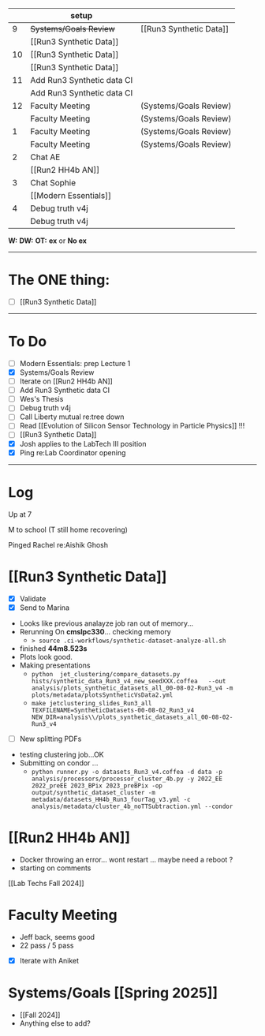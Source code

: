 
|     | setup                      |                         |
| --- | -------------------------- | ----------------------- |
| 9   | ~~Systems/Goals Review~~   | [[Run3 Synthetic Data]] |
|     | [[Run3 Synthetic Data]]    |                         |
| 10  | [[Run3 Synthetic Data]]    |                         |
|     | [[Run3 Synthetic Data]]    |                         |
| 11  | Add Run3 Synthetic data CI |                         |
|     | Add Run3 Synthetic data CI |                         |
| 12  | Faculty Meeting            | (Systems/Goals Review)  |
|     | Faculty Meeting            | (Systems/Goals Review)  |
| 1   | Faculty Meeting            | (Systems/Goals Review)  |
|     | Faculty Meeting            | (Systems/Goals Review)  |
| 2   | Chat AE                    |                         |
|     | [[Run2 HH4b AN]]           |                         |
| 3   | Chat Sophie                |                         |
|     | [[Modern Essentials]]      |                         |
| 4   | Debug truth v4j            |                         |
|     | Debug truth v4j            |                         |

**W:**
**DW:**
**OT:**
**ex** or **No ex**

---
# The ONE thing: 
- [ ] [[Run3 Synthetic Data]]

---
# To Do

- [ ] Modern Essentials: prep Lecture 1
- [x] Systems/Goals Review
- [ ] Iterate on [[Run2 HH4b AN]]
- [ ] Add Run3 Synthetic data CI
- [ ] Wes's Thesis
- [ ] Debug truth v4j
- [ ] Call Liberty mutual re:tree down
- [ ] Read [[Evolution of Silicon Sensor Technology in Particle Physics]] !!!
- [ ] [[Run3 Synthetic Data]]
- [x] Josh applies to the LabTech III position
- [x] Ping re:Lab Coordinator opening

---

# Log

Up at 7 

M to school (T still home recovering)

Pinged Rachel re:Aishik Ghosh

#  [[Run3 Synthetic Data]]
- [x] Validate
- [x] Send to Marina
- Looks like previous analayze job ran out of memory...
- Rerunning  On **cmslpc330**... checking memory
	- `> source .ci-workflows/synthetic-dataset-analyze-all.sh`
- finished **44m8.523s**
- Plots look good.
- Making presentations
	- `python  jet_clustering/compare_datasets.py  hists/synthetic_data_Run3_v4_new_seedXXX.coffea   --out analysis/plots_synthetic_datasets_all_00-08-02-Run3_v4 -m plots/metadata/plotsSyntheticVsData2.yml`
	- `make jetclustering_slides_Run3_all TEXFILENAME=SyntheticDatasets-00-08-02_Run3_v4 NEW_DIR=analysis\\/plots_synthetic_datasets_all_00-08-02-Run3_v4`
- [ ] New splitting PDFs
- testing clustering job...OK
- Submitting on condor ...
	- `python runner.py -o datasets_Run3_v4.coffea -d data -p analysis/processors/processor_cluster_4b.py -y 2022_EE 2022_preEE 2023_BPix 2023_preBPix -op output/synthetic_dataset_cluster -m metadata/datasets_HH4b_Run3_fourTag_v3.yml -c analysis/metadata/cluster_4b_noTTSubtraction.yml --condor`

# [[Run2 HH4b AN]]
- Docker throwing an error... wont restart ... maybe need a reboot ?
- starting on comments


[[Lab Techs Fall 2024]]


# Faculty Meeting 
- Jeff back, seems good
- 22 pass / 5 pass
- [x] Iterate with Aniket

# Systems/Goals [[Spring 2025]]
- [[Fall 2024]]
- Anything else to add?

